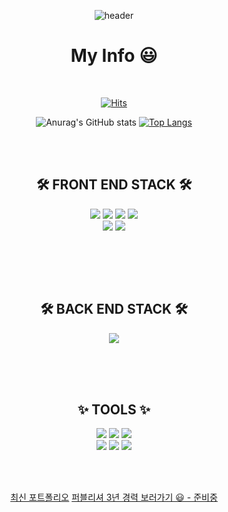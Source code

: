 <div align='center'>


![header](https://capsule-render.vercel.app/api?type=slice&color=gradient&height=160&section=header&text=KIM%20MIN%20JU!%20&fontAlign=50&fontAlignY=70&fontSize=60&fontColor=fff)


<div align='center'><h1 style='border-bottom:none; '> My Info 😃</h1>


<br>


[![Hits](https://hits.seeyoufarm.com/api/count/incr/badge.svg?url=https%3A%2F%2Fgithub.com%2Fmagracarta&count_bg=%23032F77&title_bg=%23008ECA&icon=baidu.svg&icon_color=%23FFFFFF&title=hits&edge_flat=false)](https://github.com/magracarta)

![Anurag's GitHub stats](https://github-readme-stats.vercel.app/api?username=magracarta&border_color=141321&show_icons=true&theme=radical) [![Top Langs](https://github-readme-stats.vercel.app/api/top-langs/?username=magracarta&border_color=141321&bg_color=141321&title_color=fb418b&text_color=a8fdf6&langs_count=8)](https://github.com/magracarta/github-readme-stats)



<br><br>

## 🛠 FRONT END STACK 🛠


<img src="https://img.shields.io/badge/HTML5-E34F26?style=for-the-badge&logo=HTML5&logoColor=white"> <img src="https://img.shields.io/badge/CSS3-1572B6?style=for-the-badge&logo=CSS3&logoColor=white"> <img src="https://img.shields.io/badge/JavaScript-F7DF1E?style=for-the-badge&logo=JavaScript&logoColor=white"> <img src="https://img.shields.io/badge/jQuery-0769AD?style=for-the-badge&logo=jQuery&logoColor=white"><br>  <img src="https://img.shields.io/badge/react-61DAFB?style=for-the-badge&logo=react&logoColor=black"/> <img src="https://img.shields.io/badge/oracle-F80000?style=for-the-badge&logo=oracle&logoColor=white"/>

<br>

<br><br>

## 🛠 BACK END STACK 🛠
<img src="https://img.shields.io/badge/Java-007396?style=for-the-badge&logo=OpenJDK&logoColor=white"/>


<br><br><br>

## ✨ TOOLS ✨

<img src="https://img.shields.io/badge/Photoshop-31A8FF?style=for-the-badge&logo=Adobe Photoshop&logoColor=white"> <img src="https://img.shields.io/badge/Illustrator-FF9A00?style=for-the-badge&logo=Adobe Illustrator&logoColor=white"> <img src="https://img.shields.io/badge/Figma-F24E1E?style=for-the-badge&logo=Figma&logoColor=white">    
<img src="https://img.shields.io/badge/Visual Studio Code-007ACC?style=for-the-badge&logo=Visual Studio Code&logoColor=white"> <img src="https://img.shields.io/badge/Shopify-7AB55C?style=for-the-badge&logo=Shopify&logoColor=white"> <img src="https://img.shields.io/badge/intellijidea-999?style=for-the-badge&logo=intellijidea&logoColor=white"/>



<br><br>

</div>
  <a href='https://startling-elf-dae16f.netlify.app/'>최신 포트폴리오</a>
  <a href='/'>퍼블리셔 3년 경력 보러가기 😃 - 준비중 </a>

